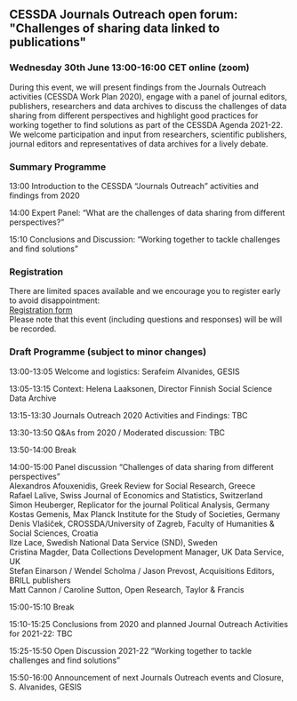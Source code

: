 <html>
  <head>
    <title>CESSDA Journals Outreach</title>
  </head>
  <body>
  <h2>CESSDA Journals Outreach open forum: "Challenges of sharing data linked to publications"</h2>
  <h3>Wednesday 30th June 13:00-16:00 CET online (zoom)</h3>
  <p>During this event, we will present findings from the Journals Outreach activities (CESSDA Work Plan 2020), engage with a panel of journal editors, publishers, researchers and data archives to discuss the challenges of data sharing from different perspectives and highlight  good practices for working together to find solutions as part of the CESSDA Agenda 2021-22. We welcome participation and input from researchers, scientific publishers, journal editors and representatives of data archives for a lively debate.</p>
  <h3>Summary Programme</h3>
  <p>13:00 Introduction to the CESSDA “Journals Outreach” activities and findings from 2020</p>
  <p>14:00 Expert Panel: “What are the challenges of data sharing from different perspectives?”</p>
  <p>15:10 Conclusions and Discussion: “Working together to tackle challenges and find solutions”</p>
  <h3>Registration</h3>
  <p>There are limited spaces available and we encourage you to register early to avoid disappointment:<br>
  <a href="https://us02web.zoom.us/meeting/register/tZctdOyhqT4tH9DubmQ3qKwI8_s1lxkQ4xhx" target="_blank">Registration form</a><br>
  Please note that this event (including questions and responses) will be will be recorded.<br>
  <h3>Draft Programme (subject to minor changes)</h3>
  <p>13:00-13:05	Welcome and logistics: Serafeim Alvanides, GESIS</p>
  <p>13:05-13:15	Context: Helena Laaksonen, Director Finnish Social Science Data Archive</p>
  <p>13:15-13:30 	Journals Outreach 2020 Activities and Findings: TBC</p>
  <p>13:30-13:50	Q&As from 2020 / Moderated discussion: TBC</p>
  <p>13:50-14:00	Break</p>
  <p>14:00-15:00  Panel discussion “Challenges of data sharing from different perspectives”<br>
Alexandros Afouxenidis, Greek Review for Social Research, Greece<br>
Rafael Lalive, Swiss Journal of Economics and Statistics, Switzerland<br>
Simon Heuberger, Replicator for the journal Political Analysis, Germany<br>
Kostas Gemenis, Max Planck Institute for the Study of Societies, Germany<br>
Denis Vlašiček, CROSSDA/University of Zagreb, Faculty of Humanities & Social Sciences, Croatia<br>
Ilze Lace, Swedish National Data Service (SND), Sweden<br>
Cristina Magder, Data Collections Development Manager, UK Data Service, UK<br>
Stefan Einarson / Wendel Scholma / Jason Prevost, Acquisitions Editors, BRILL publishers<br>
Matt Cannon / Caroline Sutton, Open Research, Taylor & Francis<br>
  <p>15:00-15:10	Break</p>
  <p>15:10-15:25	Conclusions from 2020 and planned Journal Outreach Activities for 2021-22: TBC</p>
  <p>15:25-15:50	Open Discussion 2021-22 “Working together to tackle challenges and find solutions”</p>
  <p>15:50-16:00	Announcement of next Journals Outreach events and Closure, S. Alvanides, GESIS</p>
</body>
</html>

